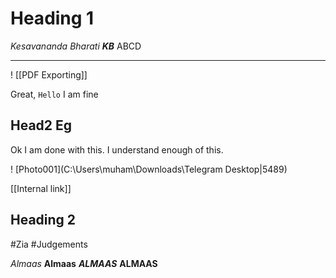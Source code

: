 # Heading 1
*Kesavananda Bharati*
***KB***
ABCD
-	---
! [[PDF Exporting]]
<Abcd>

Great, `Hello` I am fine

## Head2 Eg
Ok I am done with this.
I understand enough of this.

! [Photo001](C:\Users\muham\Downloads\Telegram Desktop|5489)

[[Internal link]]

## Heading 2
#Zia #Judgements

*Almaas*
**Almaas**
***ALMAAS***
****ALMAAS****
